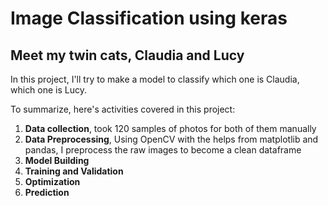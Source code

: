 # Image Classification using keras

## Meet my twin cats, Claudia and Lucy

In this project, I'll try to make a model to classify which one is Claudia, which one is Lucy.

To summarize, here's activities covered in this project:
1. **Data collection**, took 120 samples of photos for both of them manually
2. **Data Preprocessing**, Using OpenCV with the helps from matplotlib and pandas, I preprocess the raw images to become a clean dataframe
3. **Model Building**
4. **Training and Validation**
5. **Optimization**
6. **Prediction**

